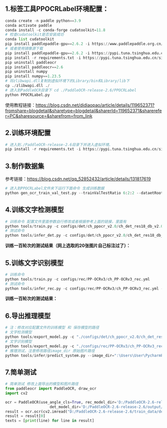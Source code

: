## 1.标签工具PPOCRLabel环境配置：

```python
conda create -n paddle python==3.9
conda activate paddle
conda install -c conda-forge cudatoolkit=11.8
# 检查cudatoolkit是否安装成功
conda list cudatoolkit
pip install paddlepaddle-gpu==2.6.2 -i https://www.paddlepaddle.org.cn/packages/stable/cu118/
# 或者使用镜像源下载
pip install paddlepaddle-gpu==2.6.2 -i https://pypi.tuna.tsinghua.edu.cn/simple
pip install -r requirements.txt -i https://pypi.tuna.tsinghua.edu.cn/simple
pip uninstall paddleocr 
pip install paddleocr==2.6
pip uninstall numpy
pip install numpy==1.23.5
# 将zlibwapi.dll复制到虚拟环境下的Library/bin和Library/lib下
cp ./zlibwapi.dll ./
# 进入到PaddleOCR目录下 cd ./PaddleOCR-release-2.6/PPOCRLabel 
python PPOCRLabel.py
```

使用教程链接：https://blog.csdn.net/didiaopao/article/details/119652371?fromshare=blogdetail&sharetype=blogdetail&sharerId=119652371&sharerefer=PC&sharesource=&sharefrom=from_link

## 2.训练环境配置

```python
# 进入到./PaddleOCR-release-2.6目录下并进入虚拟环境、
pip install -r requirements.txt -i https://pypi.tuna.tsinghua.edu.cn/simple
```

## 3.制作数据集

参考链接：https://blog.csdn.net/qq_52852432/article/details/131817619

```python
# 进入到PPOCRLabel文件夹下运行下面命令 生成训练数据
python gen_ocr_train_val_test.py --trainValTestRatio 6:2:2 --dataetRootPath ../train_data/drivingData
```

## 4.训练文字检测模型

```python
# 训练命令 配置文件里面参数自行修改或者根据参考上面的链接，里面有
python tools/train.py -c configs/det/ch_ppocr_v2.0/ch_det_res18_db_v2.0.yml
# 测试命令
python tools/infer_det.py -c configs/det/ch_ppocr_v2.0/ch_det_res18_db_v2.0.yml -o Global.pretrained_model=output/ch_db_driving/best_accuracy.pdparams Global.infer_img="C:\Users\User\Desktop\PaddleOCR-release-2.6\train_data\det\test\"
```

**训练一百轮次的测试结果（网上选取的20张图片自己标注过了）：**



## 5.训练文字识别模型

```python
# 训练命令
python tools/train.py -c configs/rec/PP-OCRv3/ch_PP-OCRv3_rec.yml
# 测试命令
python tools/infer_rec.py -c configs/rec/PP-OCRv3/ch_PP-OCRv3_rec.yml -o Global.pretrained_model=output/rec/best_accuracy.pdparams Global.infer_img=“C:\Users\User\Desktop\PaddleOCR-release-2.6\train_data\rec\test\”
```

**训练一百轮次的测试结果：**

## 6.导出推理模型

```python
# 注：修改对应配置文件的训练模型 和 保存模型的路径
# 文字检测模型
python tools/export_model.py -c "./configs/det/ch_ppocr_v2.0/ch_det_res18_db_v2.0.yml"
# 文字识别模型
python tools/export_model.py -c "./configs/rec/PP-OCRv3/ch_PP-OCRv3_rec.yml"
# 推理测试，注意修改路径image_dir 原始图片路径
python tools/infer/predict_system.py --image_dir=":\Users\User\PycharmProjects\PaddleOCR-release-2.6\train_data\drivingData\" --det_model_dir="./inference_model/det/" --rec_model_dir="./inference_model/rec"
```

## 7.简单测试

```python
# 简单测试 修改上面导出的模型和图片路径
from paddleocr import PaddleOCR, draw_ocr
import cv2

ocr = PaddleOCR(use_angle_cls=True, rec_model_dir='D:/PaddleOCR-2.6-release-2.6/output/rec',
                    det_model_dir='D:/PaddleOCR-2.6-release-2.6/output/det')
result = ocr.ocr(cv2.imread("D:/PaddleOCR-2.6-release-2.6/train_data/det/train/Snipaste_2025-07-10_14-06-14.png"), cls=True)
result = result[0]
texts = [print(line) for line in result]
```

